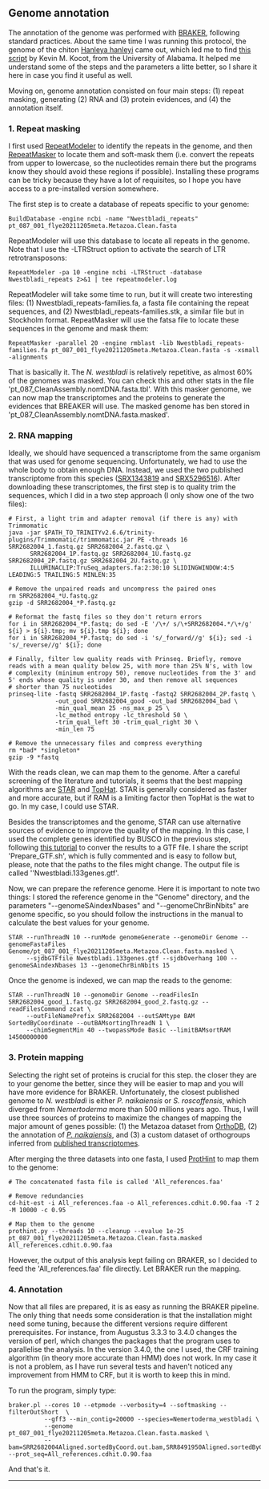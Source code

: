 ## Genome annotation
The annotation of the genome was performed with [BRAKER](https://github.com/Gaius-Augustus/BRAKER), following standard practices. About the same time I was running this protocol, the genome of the chiton [Hanleya hanleyi](https://f1000research.com/articles/11-555) came out, which led me to find [this script](https://github.com/kmkocot/GenomeAnnotation/blob/main/BRAKER2_pipeline.sh) by Kevin M. Kocot, from the University of Alabama. It helped me understand some of the steps and the parameters a litte better, so I share it here in case you find it useful as well.

Moving on, genome annotation consisted on four main steps: (1) repeat masking, generating (2) RNA and (3) protein evidences, and (4) the annotation itself.

### 1. Repeat masking
I first used [RepeatModeler](https://github.com/Dfam-consortium/RepeatModeler/tree/master) to identify the repeats in the genome, and then [RepeatMasker](https://github.com/rmhubley/RepeatMasker) to locate them and soft-mask them (i.e. convert the repeats from upper to lowercase, so the nucleotides remain there but the programs know they should avoid these regions if possible). Installing these programs can be tricky because they have a lot of requisites, so I hope you have access to a pre-installed version somewhere.

The first step is to create a database of repeats specific to your genome:

    BuildDatabase -engine ncbi -name "Nwestbladi_repeats" pt_087_001_flye20211205meta.Metazoa.Clean.fasta
    
RepeatModeler will use this database to locate all repeats in the genome. Note that I use the -LTRStruct option to activate the search of LTR retrotransposons:

    RepeatModeler -pa 10 -engine ncbi -LTRStruct -database Nwestbladi_repeats 2>&1 | tee repeatmodeler.log

RepeatModeler will take some time to run, but it will create two interesting files: (1) Nwestbladi_repeats-families.fa, a fasta file containing the repeat sequences, and (2) Nwestbladi_repeats-families.stk, a similar file but in Stockholm format. RepeatMasker will use the fatsa file to locate these sequences in the genome and mask them:

    RepeatMasker -parallel 20 -engine rmblast -lib Nwestbladi_repeats-families.fa pt_087_001_flye20211205meta.Metazoa.Clean.fasta -s -xsmall -alignments
    
That is basically it. The _N. westbladi_ is relatively repetitive, as almost 60% of the genomes was masked. You can check this and other stats in the file 'pt_087_CleanAssembly.nomtDNA.fasta.tbl'.
With this masker genome, we can now map the transcriptomes and the proteins to generate the evidences that BREAKER will use. The masked genome has ben stored in 'pt_087_CleanAssembly.nomtDNA.fasta.masked'.

### 2. RNA mapping
Ideally, we should have sequenced a transcriptome from the same organism that was used for genome sequencing. Unfortunately, we had to use the whole body to obtain enough DNA. Instead, we used the two published transcriptome from this species ([SRX1343819](https://www.ncbi.nlm.nih.gov/sra/SRX1343819[accn]) and [SRX5296516](https://www.ncbi.nlm.nih.gov/sra/SRX5296516[accn])). After downloading these transcriptomes, the first step is to quality trim the sequences, which I did in a two step approach (I only show one of the two files):

    # First, a light trim and adapter removal (if there is any) with Trimmomatic
    java -jar $PATH_TO_TRINITYv2.6.6/trinity-plugins/Trimmomatic/trimmomatic.jar PE -threads 16 SRR2682004_1.fastq.gz SRR2682004_2.fastq.gz \
          SRR2682004_1P.fastq.gz SRR2682004_1U.fastq.gz SRR2682004_2P.fastq.gz SRR2682004_2U.fastq.gz \
          ILLUMINACLIP:TruSeq_adapters.fa:2:30:10 SLIDINGWINDOW:4:5 LEADING:5 TRAILING:5 MINLEN:35
    
    # Remove the unpaired reads and uncompress the paired ones
    rm SRR2682004_*U.fastq.gz
    gzip -d SRR2682004_*P.fastq.gz
    
    # Reformat the fastq files so they don't return errors
    for i in SRR2682004_*P.fastq; do sed -E '/\+/ s/\+SRR2682004.*/\+/g' ${i} > ${i}.tmp; mv ${i}.tmp ${i}; done
    for i in SRR2682004_*P.fastq; do sed -i 's/_forward//g' ${i}; sed -i 's/_reverse//g' ${i}; done
    
    # Finally, filter low quality reads with Prinseq. Briefly, remove reads with a mean quality below 25, with more than 25% N's, with low
    # complexity (minimum entropy 50), remove nucleotides from the 3' and 5' ends whose quality is under 30, and then remove all sequences
    # shorter than 75 nucleotides
    prinseq-lite -fastq SRR2682004_1P.fastq -fastq2 SRR2682004_2P.fastq \
                 -out_good SRR2682004_good -out_bad SRR2682004_bad \
                 -min_qual_mean 25 -ns_max_p 25 \
                 -lc_method entropy -lc_threshold 50 \
                 -trim_qual_left 30 -trim_qual_right 30 \
                 -min_len 75
                
    # Remove the unnecessary files and compress everything
    rm *bad* *singleton*
    gzip -9 *fastq

With the reads clean, we can map them to the genome. After a careful screening of the literature and tutorials, it seems that the best mapping algorithms are [STAR](https://github.com/alexdobin/STAR) and [TopHat](https://ccb.jhu.edu/software/tophat/index.shtml). STAR is generally considered as faster and more accurate, but if RAM is a limiting factor then TopHat is the wat to go. In my case, I could use STAR.

Besides the transcriptomes and the genome, STAR can use alternative sources of evidence to improve the quality of the mapping. In this case, I used the complete genes identified by BUSCO in the previous step, following [this tutorial](https://darencard.net/blog/2020-07-23-augustus-optimization/#:~:text=BUSCO%20can%2C%20therefore%2C%20be%20co,it%20also%20utilizes%20multiple%20cores.) to conver the results to a GTF file. I share the script 'Prepare_GTF.sh', which is fully commented and is easy to follow but, please, note that the paths to the files might change. The output file is called ''Nwestbladi.133genes.gtf'.

Now, we can prepare the reference genome. Here it is important to note two things: I stored the reference genome in the "Genome" directory, and the parameters "--genomeSAindexNbases" and "--genomeChrBinNbits" are genome specific, so you should follow the instructions in the manual to calculate the best values for your genome.

    STAR --runThreadN 10 --runMode genomeGenerate --genomeDir Genome --genomeFastaFiles Genome/pt_087_001_flye20211205meta.Metazoa.Clean.fasta.masked \
         --sjdbGTFfile Nwestbladi.133genes.gtf --sjdbOverhang 100 --genomeSAindexNbases 13 --genomeChrBinNbits 15

Once the genome is indexed, we can map the reads to the genome:

    STAR --runThreadN 10 --genomeDir Genome --readFilesIn SRR2682004_good_1.fastq.gz SRR2682004_good_2.fastq.gz --readFilesCommand zcat \
         --outFileNamePrefix SRR2682004 --outSAMtype BAM SortedByCoordinate --outBAMsortingThreadN 1 \
         --chimSegmentMin 40 --twopassMode Basic --limitBAMsortRAM 14500000000

### 3. Protein mapping
Selecting the right set of proteins is crucial for this step. the closer they are to your genome the better, since they will be easier to map and you will have more evidence for BRAKER. Unfortunately, the closest published genome to _N. westbladi_ is either _P. naikaiensis_ or _S. roscoffensis_, which diverged from _Nemertoderma_ more than 500 millions years ago. Thus, I will use three sources of proteins to maximize the changes of mapping the major amount of genes possible: (1) the Metazoa dataset from [OrthoDB](https://www.orthodb.org/?level=33208&species=33208), (2) the annotation of [_P. naikaiensis_](https://doi.org/10.1093/gigascience/giz023), and (3) a custom dataset of orthogroups inferred from [published transcriptomes](https://www.ncbi.nlm.nih.gov/sra/?term=Xenacoelomorpha).

After merging the three datasets into one fasta, I used [ProtHint](https://github.com/gatech-genemark/ProtHint) to map them to the genome:

    # The concatenated fasta file is called 'All_references.faa'
    
    # Remove redundancies
    cd-hit-est -i All_references.faa -o All_references.cdhit.0.90.faa -T 2 -M 10000 -c 0.95
    
    # Map them to the genome
    prothint.py --threads 10 --cleanup --evalue 1e-25 pt_087_001_flye20211205meta.Metazoa.Clean.fasta.masked All_references.cdhit.0.90.faa

However, the output of this analysis kept failing on BRAKER, so I decided to feed the 'All_references.faa' file directly. Let BRAKER run the mapping.

### 4. Annotation
Now that all files are prepared, it is as easy as running the BRAKER pipeline. The only thing that needs some consideration is that the installation might need some tuning, because the different versions require different prerequisites. For instance, from Augustus 3.3.3 to 3.4.0 changes the version of perl, which changes the packages that the program uses to parallelise the analysis. In the version 3.4.0, the one I used, the CRF training algorithm (in theory more accurate than HMM) does not work. In my case it is not a problem, as I have run several tests and haven't noticed any improvement from HMM to CRF, but it is worth to keep this in mind.

To run the program, simply type:

    braker.pl --cores 10 --etpmode --verbosity=4 --softmasking --filterOutShort  \
              --gff3 --min_contig=20000 --species=Nemertoderma_westbladi \
              --genome pt_087_001_flye20211205meta.Metazoa.Clean.fasta.masked \
              --bam=SRR2682004Aligned.sortedByCoord.out.bam,SRR8491950Aligned.sortedByCoord.out.bam --prot_seq=All_references.cdhit.0.90.faa

And that's it.

---
